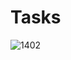 # Tasks
![1402](https://github.com/maneesha-abntech/Tasks/assets/154917046/449c20f8-cd06-4f20-8ebe-6872e3f0e1de)

